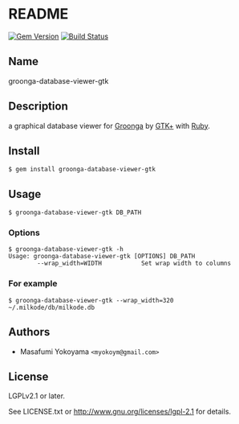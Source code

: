 # README

[![Gem Version](https://badge.fury.io/rb/groonga-database-viewer-gtk.svg)](http://badge.fury.io/rb/groonga-database-viewer-gtk)
[![Build Status](https://travis-ci.org/myokoym/groonga-database-viewer-gtk.png?branch=master)](https://travis-ci.org/myokoym/groonga-database-viewer-gtk)

## Name

groonga-database-viewer-gtk

## Description

a graphical database viewer for [Groonga][] by [GTK+][] with [Ruby][].

[Groonga]:http://groonga.org/
[GTK+]:http://www.gtk.org/
[Ruby]:https://www.ruby-lang.org/

## Install

    $ gem install groonga-database-viewer-gtk

## Usage

    $ groonga-database-viewer-gtk DB_PATH

### Options

    $ groonga-database-viewer-gtk -h
    Usage: groonga-database-viewer-gtk [OPTIONS] DB_PATH
            --wrap_width=WIDTH           Set wrap width to columns

### For example

    $ groonga-database-viewer-gtk --wrap_width=320 ~/.milkode/db/milkode.db

## Authors

* Masafumi Yokoyama `<myokoym@gmail.com>`

## License

LGPLv2.1 or later.

See LICENSE.txt or http://www.gnu.org/licenses/lgpl-2.1 for details.
